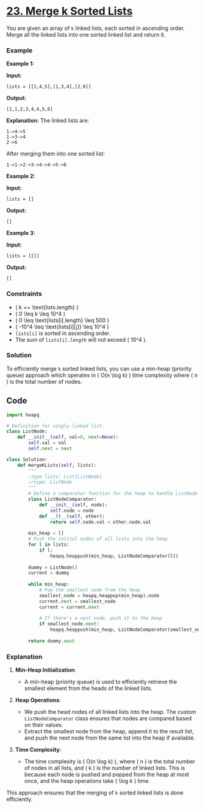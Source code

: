 # [23. Merge k Sorted Lists](https://leetcode.com/problems/merge-k-sorted-lists/description/)


You are given an array of `k` linked lists, each sorted in ascending order. Merge all the linked lists into one sorted linked list and return it.

### Example

**Example 1:**

**Input:**
```plaintext
lists = [[1,4,5],[1,3,4],[2,6]]
```

**Output:**
```plaintext
[1,1,2,3,4,4,5,6]
```

**Explanation:**
The linked lists are:
```
1->4->5
1->3->4
2->6
```
After merging them into one sorted list:
```
1->1->2->3->4->4->5->6
```

**Example 2:**

**Input:**
```plaintext
lists = []
```

**Output:**
```plaintext
[]
```

**Example 3:**

**Input:**
```plaintext
lists = [[]]
```

**Output:**
```plaintext
[]
```

### Constraints

- \( k == \text{lists.length} \)
- \( 0 \leq k \leq 10^4 \)
- \( 0 \leq \text{lists[i].length} \leq 500 \)
- \( -10^4 \leq \text{lists[i][j]} \leq 10^4 \)
- `lists[i]` is sorted in ascending order.
- The sum of `lists[i].length` will not exceed \( 10^4 \).

### Solution

To efficiently merge `k` sorted linked lists, you can use a min-heap (priority queue) approach which operates in \( O(n \log k) \) time complexity where \( n \) is the total number of nodes.

## Code

```python
import heapq

# Definition for singly-linked list.
class ListNode:
    def __init__(self, val=0, next=None):
        self.val = val
        self.next = next

class Solution:
    def mergeKLists(self, lists):
        """
        :type lists: List[ListNode]
        :rtype: ListNode
        """
        # Define a comparator function for the heap to handle ListNode
        class ListNodeComparator:
            def __init__(self, node):
                self.node = node
            def __lt__(self, other):
                return self.node.val < other.node.val
        
        min_heap = []
        # Push the initial nodes of all lists into the heap
        for l in lists:
            if l:
                heapq.heappush(min_heap, ListNodeComparator(l))
        
        dummy = ListNode()
        current = dummy
        
        while min_heap:
            # Pop the smallest node from the heap
            smallest_node = heapq.heappop(min_heap).node
            current.next = smallest_node
            current = current.next
            
            # If there's a next node, push it to the heap
            if smallest_node.next:
                heapq.heappush(min_heap, ListNodeComparator(smallest_node.next))
        
        return dummy.next
```

### Explanation

1. **Min-Heap Initialization**:
   - A min-heap (priority queue) is used to efficiently retrieve the smallest element from the heads of the linked lists.

2. **Heap Operations**:
   - We push the head nodes of all linked lists into the heap. The custom `ListNodeComparator` class ensures that nodes are compared based on their values.
   - Extract the smallest node from the heap, append it to the result list, and push the next node from the same list into the heap if available.

3. **Time Complexity**:
   - The time complexity is \( O(n \log k) \), where \( n \) is the total number of nodes in all lists, and \( k \) is the number of linked lists. This is because each node is pushed and popped from the heap at most once, and the heap operations take \( \log k \) time.

This approach ensures that the merging of `k` sorted linked lists is done efficiently.
